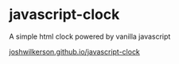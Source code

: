 # javascript-clock
A simple html clock powered by vanilla javascript

[joshwilkerson.github.io/javascript-clock](https://joshwilkerson.github.io/javascript-clock/)
